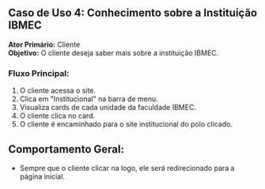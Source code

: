 ## Caso de Uso 4: Conhecimento sobre a Instituição IBMEC
**Ator Primário:** Cliente  
**Objetivo:** O cliente deseja saber mais sobre a instituição IBMEC.

### Fluxo Principal:
1. O cliente acessa o site.
2. Clica em "Institucional" na barra de menu.
3. Visualiza cards de cada unidade da faculdade IBMEC.
4. O cliente clica no card.
5. O cliente é encaminhado para o site institucional do polo clicado.

## Comportamento Geral:
- Sempre que o cliente clicar na logo, ele será redirecionado para a página inicial.